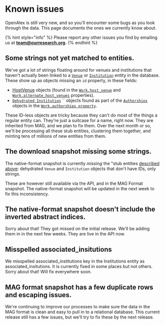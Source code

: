 # Known issues

OpenAlex is still very new, and so you'll encounter some bugs as you look through the data. This page documents the ones we currently know about.&#x20;

{% hint style="info" %}
&#x20;Please report any other issues you find by emailing us at **team@ourresearch.org.**
{% endhint %}

## Some strings not yet matched to entities.

We've got a lot of strings floating around for venues and institutions that haven't actually been linked to a [`Venue`](about-the-data/venue.md) or [`Institution`](about-the-data/institution.md) entity in the database. These show up as objects missing an `id` property, in these fields:

* [HostVenue](https://docs.openalex.org/entity-objects/work#the-hostvenue-object) objects (found in the [`Work.host_venue`](https://docs.openalex.org/entity-objects/work#host\_venue) and [`Work.alternate_host_venues`](https://docs.openalex.org/entity-objects/work#alternate\_host\_venues) properties).
* [`Dehydrated Institution`](https://docs.openalex.org/entity-objects/institution#the-dehydratedinstitution-object) `` objects found as part of the [`Authorships`](https://docs.openalex.org/entity-objects/work#the-authorship-object) objects in the [`Work.authorships property`](https://docs.openalex.org/entity-objects/work#authorships).

These ID-less objects are tricky because they can't do most of the things a regular entity can. They're just a suitcase for a name, right now.  They are inherited from MAG, and we plan to fix them. Over the next month or so, we'll be processing all these stub entities, clustering them together, and minting tens of millions of new entities from them.

## The download snapshot missing some strings.&#x20;

The native-format snapshot is currently _missing_ the "stub entities [described above](known-issues.md#some-strings-not-yet-matched-to-entities.): dehydrated `Venue` and `Institution` objects that don't have IDs, only strings.

These are however still available via the API, and in the MAG Format snapshot. The native-format snapshot will be updated in the next week to fix this inconsistency.

## The native-format snapshot doesn't include the inverted abstract indices.&#x20;

Sorry about that!  They got missed on the initial release.  We'll be adding them in in the next few weeks. They are live in the API now.

## Misspelled associated\_insitutions

We misspelled associated\_institutions key in the Institutions entity as associated\_insitutions. It is currently fixed in some places but not others.  Sorry about that! Will fix everywhere soon.

## MAG format snapshot has a few duplicate rows and escaping issues.

We're continuing to improve our processes to make sure the data in the MAG format is clean and easy to pull in to a relational database. This current release still has a few issues, but we'll try to fix these by the next release.
